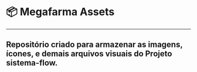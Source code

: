 # 📦 Megafarma Assets

---

## Repositório criado para armazenar as imagens, ícones, e demais arquivos visuais do Projeto sistema-flow.
